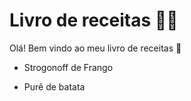 # Livro de receitas :man_cook:

Olá! Bem vindo ao meu livro de receitas :wave:

- Strogonoff de Frango

- Purê de batata
